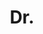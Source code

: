 ---
name: Tommaso Centeleghe
title: Dr.
email: tommaso.centeleghe@math.uni-heidelberg.de
website: 
github: 
linkedin: 
twitter: 
googlescholar: 
researchgate: 
orcid: 
image: prof.svg
description: >
  Research interests in abelian varieties, automorphic forms, and arithmetic geometry.
--- 